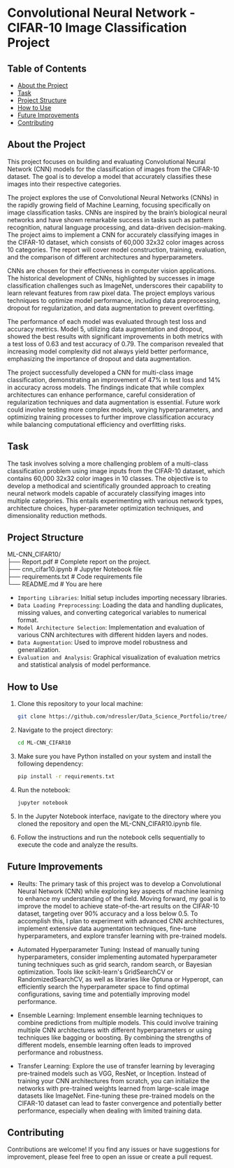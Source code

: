 # Convolutional Neural Network - CIFAR-10 Image Classification Project

## Table of Contents
- [About the Project](#about-the-project)
- [Task](#tasks-for-analysis)
- [Project Structure](#project-structure)
- [How to Use](#how-to-use)
- [Future Improvements](#future-improvements)
- [Contributing](#contributing)

## About the Project

This project focuses on building and evaluating Convolutional Neural Network (CNN) models for the classification of images from the CIFAR-10 dataset. The goal is to develop a model that accurately classifies these images into their respective categories.

The project explores the use of Convolutional Neural Networks (CNNs) in the rapidly growing field of Machine Learning, focusing specifically on image classification tasks. CNNs are inspired by the brain’s biological neural networks and have shown remarkable success in tasks such as pattern recognition, natural language processing, and data-driven decision-making. The project aims to implement a CNN for accurately classifying images in the CIFAR-10 dataset, which consists of 60,000 32x32 color images across 10 categories. The report will cover model construction, training, evaluation, and the comparison of different architectures and hyperparameters.

CNNs are chosen for their effectiveness in computer vision applications. The historical development of CNNs, highlighted by successes in image classification challenges such as ImageNet, underscores their capability to learn relevant features from raw pixel data. The project employs various techniques to optimize model performance, including data preprocessing, dropout for regularization, and data augmentation to prevent overfitting.

The performance of each model was evaluated through test loss and accuracy metrics. Model 5, utilizing data augmentation and dropout, showed the best results with significant improvements in both metrics with a test loss of 0.63 and test accuracy of 0.79. The comparison revealed that increasing model complexity did not always yield better performance, emphasizing the importance of dropout and data augmentation.

The project successfully developed a CNN for multi-class image classification, demonstrating an improvement of 47% in test loss and 14% in accuracy across models. The findings indicate that while complex architectures can enhance performance, careful consideration of regularization techniques and data augmentation is essential. Future work could involve testing more complex models, varying hyperparameters, and optimizing training processes to further improve classification accuracy while balancing computational efficiency and overfitting risks.

## Task

The task involves solving a more challenging problem of a multi-class classification problem using image inputs from the CIFAR-10 dataset, which contains 60,000 32x32 color images in 10 classes. The objective is to develop a methodical and scientifically grounded approach to creating neural network models capable of accurately classifying images into multiple categories. This entails experimenting with various network types, architecture choices, hyper-parameter optimization techniques, and dimensionality reduction methods.

## Project Structure

ML-CNN_CIFAR10/<br>
├── Report.pdf # Complete report on the project. <br>
├── cnn_cifar10.ipynb            # Jupyter Notebook file<br>
├── requirements.txt  # Code requirements file <br>
└── README.md                              # You are here<br>

- `Importing Libraries`: Initial setup includes importing necessary libraries.
- `Data Loading Preprocessing`: Loading the data and handling duplicates, missing values, and converting categorical variables to numerical format.
- `Model Architecture Selection`: Implementation and evaluation of various CNN architectures with different hidden layers and nodes.
- `Data Augmentation`: Used to improve model robustness and generalization.
- `Evaluation and Analysis`: Graphical visualization of evaluation metrics and statistical analysis of model performance.

## How to Use

1. Clone this repository to your local machine:

   ```bash
   git clone https://github.com/ndressler/Data_Science_Portfolio/tree/main/ML-CNN_CIFAR10
   ```

2. Navigate to the project directory:

   ```bash
   cd ML-CNN_CIFAR10
   ```

3. Make sure you have Python installed on your system and install the following dependency:

   ```bash
   pip install -r requirements.txt
   ```

4. Run the notebook:

   ```bash
   jupyter notebook
   ```

5. In the Jupyter Notebook interface, navigate to the directory where you cloned the repository and open the ML-CNN_CIFAR10.ipynb file.

6. Follow the instructions and run the notebook cells sequentially to execute the code and analyze the results.

## Future Improvements

- Reults: The primary task of this project was to develop a Convolutional Neural Network (CNN) while exploring key aspects of machine learning to enhance my understanding of the field. Moving forward, my goal is to improve the model to achieve state-of-the-art results on the CIFAR-10 dataset, targeting over 90% accuracy and a loss below 0.5. To accomplish this, I plan to experiment with advanced CNN architectures, implement extensive data augmentation techniques, fine-tune hyperparameters, and explore transfer learning with pre-trained models.

- Automated Hyperparameter Tuning: Instead of manually tuning hyperparameters, consider implementing automated hyperparameter tuning techniques such as grid search, random search, or Bayesian optimization. Tools like scikit-learn's GridSearchCV or RandomizedSearchCV, as well as libraries like Optuna or Hyperopt, can efficiently search the hyperparameter space to find optimal configurations, saving time and potentially improving model performance.

- Ensemble Learning: Implement ensemble learning techniques to combine predictions from multiple models. This could involve training multiple CNN architectures with different hyperparameters or using techniques like bagging or boosting. By combining the strengths of different models, ensemble learning often leads to improved performance and robustness.

- Transfer Learning: Explore the use of transfer learning by leveraging pre-trained models such as VGG, ResNet, or Inception. Instead of training your CNN architectures from scratch, you can initialize the networks with pre-trained weights learned from large-scale image datasets like ImageNet. Fine-tuning these pre-trained models on the CIFAR-10 dataset can lead to faster convergence and potentially better performance, especially when dealing with limited training data.

## Contributing

Contributions are welcome! If you find any issues or have suggestions for improvement, please feel free to open an issue or create a pull request.
